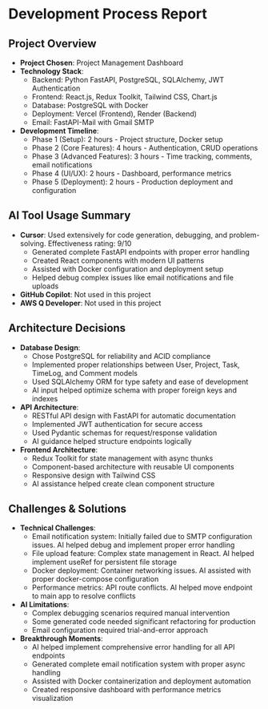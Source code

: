 # Development Process Report

## Project Overview
- **Project Chosen**: Project Management Dashboard
- **Technology Stack**: 
  - Backend: Python FastAPI, PostgreSQL, SQLAlchemy, JWT Authentication
  - Frontend: React.js, Redux Toolkit, Tailwind CSS, Chart.js
  - Database: PostgreSQL with Docker
  - Deployment: Vercel (Frontend), Render (Backend)
  - Email: FastAPI-Mail with Gmail SMTP
- **Development Timeline**: 
  - Phase 1 (Setup): 2 hours - Project structure, Docker setup
  - Phase 2 (Core Features): 4 hours - Authentication, CRUD operations
  - Phase 3 (Advanced Features): 3 hours - Time tracking, comments, email notifications
  - Phase 4 (UI/UX): 2 hours - Dashboard, performance metrics
  - Phase 5 (Deployment): 2 hours - Production deployment and configuration

## AI Tool Usage Summary
- **Cursor**: Used extensively for code generation, debugging, and problem-solving. Effectiveness rating: 9/10
  - Generated complete FastAPI endpoints with proper error handling
  - Created React components with modern UI patterns
  - Assisted with Docker configuration and deployment setup
  - Helped debug complex issues like email notifications and file uploads
- **GitHub Copilot**: Not used in this project
- **AWS Q Developer**: Not used in this project

## Architecture Decisions
- **Database Design**: 
  - Chose PostgreSQL for reliability and ACID compliance
  - Implemented proper relationships between User, Project, Task, TimeLog, and Comment models
  - Used SQLAlchemy ORM for type safety and ease of development
  - AI input helped optimize schema with proper foreign keys and indexes
- **API Architecture**: 
  - RESTful API design with FastAPI for automatic documentation
  - Implemented JWT authentication for secure access
  - Used Pydantic schemas for request/response validation
  - AI guidance helped structure endpoints logically
- **Frontend Architecture**: 
  - Redux Toolkit for state management with async thunks
  - Component-based architecture with reusable UI components
  - Responsive design with Tailwind CSS
  - AI assistance helped create clean component structure

## Challenges & Solutions
- **Technical Challenges**: 
  - Email notification system: Initially failed due to SMTP configuration issues. AI helped debug and implement proper error handling
  - File upload feature: Complex state management in React. AI helped implement useRef for persistent file storage
  - Docker deployment: Container networking issues. AI assisted with proper docker-compose configuration
  - Performance metrics: API route conflicts. AI helped move endpoint to main app to resolve conflicts
- **AI Limitations**: 
  - Complex debugging scenarios required manual intervention
  - Some generated code needed significant refactoring for production
  - Email configuration required trial-and-error approach
- **Breakthrough Moments**: 
  - AI helped implement comprehensive error handling for all API endpoints
  - Generated complete email notification system with proper async handling
  - Assisted with Docker containerization and deployment automation
  - Created responsive dashboard with performance metrics visualization 